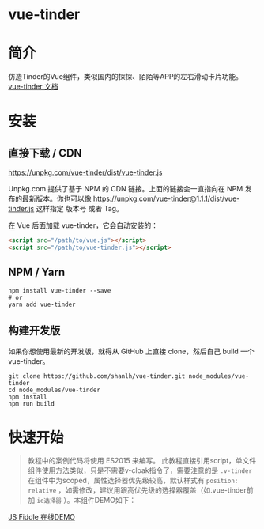 # vue-tinder

# 简介

仿造Tinder的Vue组件，类似国内的探探、陌陌等APP的左右滑动卡片功能。[vue-tinder 文档](https://shanlh.github.io/vue-tinder)

# 安装

## 直接下载 / CDN

https://unpkg.com/vue-tinder/dist/vue-tinder.js

Unpkg.com 提供了基于 NPM 的 CDN 链接。上面的链接会一直指向在 NPM 发布的最新版本。你也可以像 https://unpkg.com/vue-tinder@1.1.1/dist/vue-tinder.js 这样指定 版本号 或者 Tag。

在 Vue 后面加载 vue-tinder，它会自动安装的：

```html
<script src="/path/to/vue.js"></script>
<script src="/path/to/vue-tinder.js"></script>
```

## NPM / Yarn

```shell
npm install vue-tinder --save
# or
yarn add vue-tinder
```

## 构建开发版

如果你想使用最新的开发版，就得从 GitHub 上直接 clone，然后自己 build 一个 vue-tinder。

```shell
git clone https://github.com/shanlh/vue-tinder.git node_modules/vue-tinder
cd node_modules/vue-tinder
npm install
npm run build
```

# 快速开始

> 教程中的案例代码将使用 ES2015 来编写。
此教程直接引用script，单文件组件使用方法类似，只是不需要v-cloak指令了，需要注意的是 `.v-tinder` 在组件中为scoped，属性选择器优先级较高，默认样式有 `position: relative` ，如需修改，建议用跟高优先级的选择器覆盖（如.vue-tinder前加 `id选择器` ）。本组件DEMO如下：

[JS Fiddle 在线DEMO](https://jsfiddle.net/JohnnyDan/z9ev725e/21/embedded/result,html,css,js)